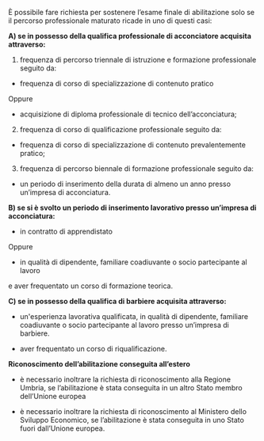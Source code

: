 È possibile fare richiesta per sostenere l’esame finale di abilitazione solo se il percorso professionale maturato ricade in uno di questi casi:

**A) se in possesso della qualifica professionale di acconciatore acquisita attraverso:**

1. frequenza di percorso triennale di istruzione e formazione professionale seguito da:

- frequenza di corso di specializzazione di contenuto pratico

Oppure

- acquisizione di diploma professionale di tecnico dell’acconciatura;

2. frequenza di corso di qualificazione professionale seguito da:

- frequenza di corso di specializzazione di contenuto prevalentemente pratico;

3. frequenza di percorso biennale di formazione professionale seguito da:

- un periodo di inserimento della durata di almeno un anno presso un’impresa di acconciatura.

**B) se si è svolto un periodo di inserimento lavorativo presso un’impresa di acconciatura:**

- in contratto di apprendistato

Oppure

- in qualità di dipendente, familiare coadiuvante o socio partecipante al lavoro

e aver frequentato un corso di formazione teorica.

**C) se in possesso della qualifica di barbiere acquisita attraverso:**

- un'esperienza lavorativa qualificata, in qualità di dipendente, familiare coadiuvante o socio partecipante al lavoro presso un’impresa di barbiere.

- aver frequentato un corso di riqualificazione.


**Riconoscimento dell’abilitazione conseguita all’estero**

- è necessario inoltrare la richiesta di riconoscimento alla Regione Umbria, se l’abilitazione è stata conseguita in un altro Stato membro dell’Unione europea

- è necessario inoltrare la richiesta di riconoscimento al Ministero dello Sviluppo Economico, se l’abilitazione è stata conseguita in uno Stato fuori dall’Unione europea.
